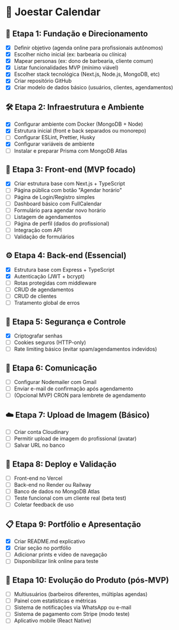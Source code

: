 # 📆 Joestar Calendar 

## 🎯 Etapa 1: Fundação e Direcionamento

- [x] Definir objetivo (agenda online para profissionais autônomos)
- [x] Escolher nicho inicial (ex: barbearia ou clínica)
- [x] Mapear personas (ex: dono de barbearia, cliente comum)
- [x] Listar funcionalidades MVP (mínimo viável)
- [x] Escolher stack tecnológica (Next.js, Node.js, MongoDB, etc)
- [x] Criar repositório GitHub
- [x] Criar modelo de dados básico (usuários, clientes, agendamentos)

## 🛠️ Etapa 2: Infraestrutura e Ambiente

- [x] Configurar ambiente com Docker (MongoDB + Node)
- [x] Estrutura inicial (front e back separados ou monorepo)
- [ ] Configurar ESLint, Prettier, Husky
- [x] Configurar variáveis de ambiente
- [ ] Instalar e preparar Prisma com MongoDB Atlas

## 🎨 Etapa 3: Front-end (MVP focado)

- [x] Criar estrutura base com Next.js + TypeScript
- [ ] Página pública com botão "Agendar horário"
- [ ] Página de Login/Registro simples
- [ ] Dashboard básico com FullCalendar
- [ ] Formulário para agendar novo horário
- [ ] Listagem de agendamentos
- [ ] Página de perfil (dados do profissional)
- [ ] Integração com API
- [ ] Validação de formulários

## ⚙️ Etapa 4: Back-end (Essencial)

- [x] Estrutura base com Express + TypeScript
- [x] Autenticação (JWT + bcrypt)
- [ ] Rotas protegidas com middleware
- [ ] CRUD de agendamentos
- [ ] CRUD de clientes
- [ ] Tratamento global de erros

## 🔐 Etapa 5: Segurança e Controle

- [x] Criptografar senhas
- [ ] Cookies seguros (HTTP-only)
- [ ] Rate limiting básico (evitar spam/agendamentos indevidos)

## 📩 Etapa 6: Comunicação

- [ ] Configurar Nodemailer com Gmail
- [ ] Enviar e-mail de confirmação após agendamento
- [ ] (Opcional MVP) CRON para lembrete de agendamento

## ☁️ Etapa 7: Upload de Imagem (Básico)

- [ ] Criar conta Cloudinary
- [ ] Permitir upload de imagem do profissional (avatar)
- [ ] Salvar URL no banco

## 🚀 Etapa 8: Deploy e Validação

- [ ] Front-end no Vercel
- [ ] Back-end no Render ou Railway
- [ ] Banco de dados no MongoDB Atlas
- [ ] Teste funcional com um cliente real (beta test)
- [ ] Coletar feedback de uso

## 📋 Etapa 9: Portfólio e Apresentação

- [x] Criar README.md explicativo
- [x] Criar seção no portfólio
- [ ] Adicionar prints e vídeo de navegação
- [ ] Disponibilizar link online para teste

## 🌱 Etapa 10: Evolução do Produto (pós-MVP)

- [ ] Multiusuários (barbeiros diferentes, múltiplas agendas)
- [ ] Painel com estatísticas e métricas
- [ ] Sistema de notificações via WhatsApp ou e-mail
- [ ] Sistema de pagamento com Stripe (modo teste)
- [ ] Aplicativo mobile (React Native)
